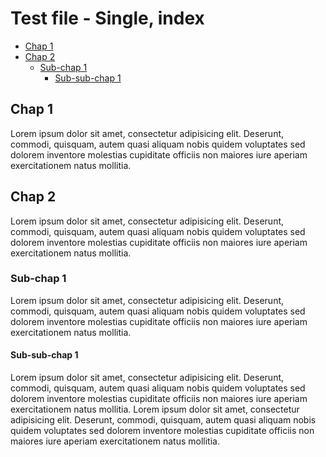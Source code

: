 # Test file - Single, index

* [Chap 1](#chap-1)
* [Chap 2](#chap-2)
    * [Sub-chap 1](#sub-chap-1)
        * [Sub-sub-chap 1](#sub-sub-chap-1)

## Chap 1

Lorem ipsum dolor sit amet, consectetur adipisicing elit. Deserunt, commodi, quisquam, autem quasi aliquam nobis quidem voluptates sed dolorem inventore molestias cupiditate officiis non maiores iure aperiam exercitationem natus mollitia.

## Chap 2

Lorem ipsum dolor sit amet, consectetur adipisicing elit. Deserunt, commodi, quisquam, autem quasi aliquam nobis quidem voluptates sed dolorem inventore molestias cupiditate officiis non maiores iure aperiam exercitationem natus mollitia.

### Sub-chap 1

Lorem ipsum dolor sit amet, consectetur adipisicing elit. Deserunt, commodi, quisquam, autem quasi aliquam nobis quidem voluptates sed dolorem inventore molestias cupiditate officiis non maiores iure aperiam exercitationem natus mollitia.

#### Sub-sub-chap 1

Lorem ipsum dolor sit amet, consectetur adipisicing elit. Deserunt, commodi, quisquam, autem quasi aliquam nobis quidem voluptates sed dolorem inventore molestias cupiditate officiis non maiores iure aperiam exercitationem natus mollitia.
Lorem ipsum dolor sit amet, consectetur adipisicing elit. Deserunt, commodi, quisquam, autem quasi aliquam nobis quidem voluptates sed dolorem inventore molestias cupiditate officiis non maiores iure aperiam exercitationem natus mollitia.
